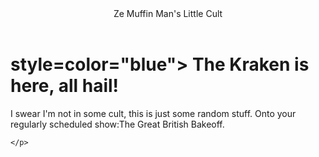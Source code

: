<html>
<header> Ze Muffin Man's Little Cult</header>
<body>
    <h1>style=color="blue"> The Kraken is here, all hail! </style></h1>
    <p> I swear I'm not in some cult, this is just some random stuff. Onto your regularly scheduled show:The Great British Bakeoff.






    </p>
</body>












</html>





</html>




